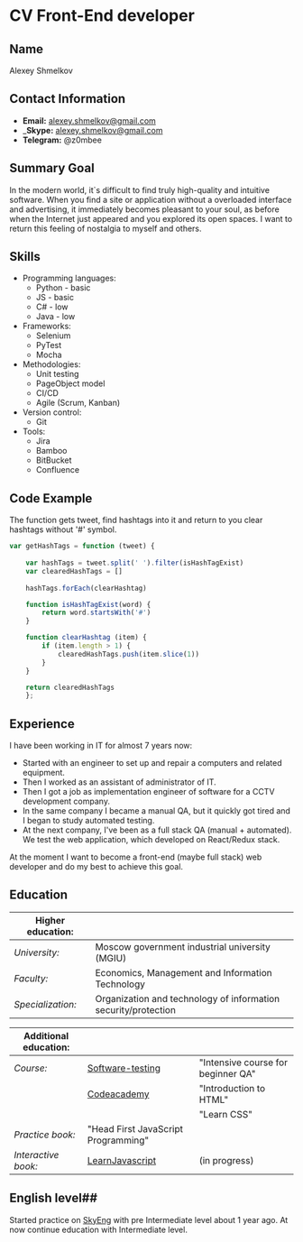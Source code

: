 # CV Front-End developer

## Name
Alexey Shmelkov

## Contact Information
* __Email:__ alexey.shmelkov@gmail.com
* ___Skype:__ alexey.shmelkov@gmail.com
* __Telegram:__ @z0mbee

## Summary Goal
In the modern world, it`s difficult to find truly high-quality and intuitive software. 
When you find a site or application without a overloaded interface and advertising, it immediately becomes pleasant to your soul, as before when the Internet just appeared and you explored its open spaces. 
I want to return this feeling of nostalgia to myself and others.

## Skills
* Programming languages: 
    * Python - basic
    * JS - basic
    * C# - low
    * Java - low
* Frameworks: 
    * Selenium
    * PyTest
    * Mocha
* Methodologies:
    * Unit testing
    * PageObject model
    * CI/CD
    * Agile (Scrum, Kanban)
* Version control:
    * Git
* Tools:
    * Jira
    * Bamboo
    * BitBucket
    * Confluence

## Code Example
The function gets tweet, find hashtags into it and return to you clear hashtags without '#' symbol.
```javascript
var getHashTags = function (tweet) {
    
    var hashTags = tweet.split(' ').filter(isHashTagExist)
    var clearedHashTags = []
    
    hashTags.forEach(clearHashtag)

    function isHashTagExist(word) {
        return word.startsWith('#')
    }

    function clearHashtag (item) {
        if (item.length > 1) {
            clearedHashTags.push(item.slice(1))
        }
    }

    return clearedHashTags
    };
```

## Experience
I have been working in IT for almost 7 years now:
* Started with an engineer to set up and repair a computers and related equipment.
* Then I worked as an assistant of administrator of IT.
* Then I got a job as implementation engineer of software for a CCTV development company.
* In the same company I became a manual QA, but it quickly got tired and I began to study automated testing.
* At the next company, I've been as a full stack QA (manual + automated). We test the web application, which developed on React/Redux stack.

At the moment I want to become a front-end (maybe full stack) web developer and do my best to achieve this goal.

## Education
| __Higher education:__ |                                                                |
|-----------------------|----------------------------------------------------------------|
| _University:_         | Moscow government industrial university (MGIU)                 |
| _Faculty:_            | Economics, Management and Information Technology               |  
| _Specialization:_     | Organization and technology of information security/protection |

| __Additional education:__ |                                                              |                                    |
|---------------------------|--------------------------------------------------------------|------------------------------------|
| _Course:_                 | [Software-testing](http://Software-testing.ru)               | "Intensive course for beginner QA" |
|                           | [Codeacademy](https://www.codecademy.com/profiles/beez0mbie) | "Introduction to HTML"             |
|                           |                                                              | "Learn CSS"                        |                  
| _Practice book:_          | "Head First JavaScript Programming"                          |                                    |
| _Interactive book:_       | [LearnJavascript](https://learn.javascript.ru/)              |(in progress)                       |

## English level##
Started practice on [SkyEng](http://skyeng.ru/) with pre Intermediate level about 1 year ago. 
At now continue education with Intermediate level.